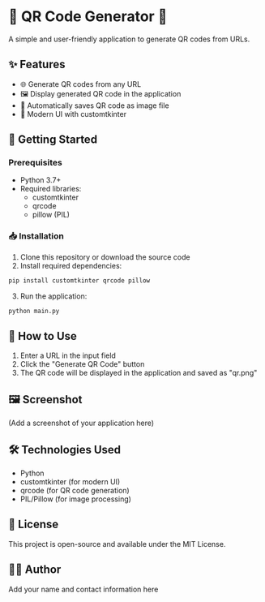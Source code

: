 # 📱 QR Code Generator 📱

A simple and user-friendly application to generate QR codes from URLs.

## ✨ Features

- 🌐 Generate QR codes from any URL
- 🖼️ Display generated QR code in the application
- 💾 Automatically saves QR code as image file
- 🎨 Modern UI with customtkinter

## 🚀 Getting Started

### Prerequisites

- Python 3.7+
- Required libraries:
  - customtkinter
  - qrcode
  - pillow (PIL)

### 📥 Installation

1. Clone this repository or download the source code
2. Install required dependencies:

```bash
pip install customtkinter qrcode pillow
```

3. Run the application:

```bash
python main.py
```

## 📝 How to Use

1. Enter a URL in the input field
2. Click the "Generate QR Code" button
3. The QR code will be displayed in the application and saved as "qr.png"

## 🖼️ Screenshot

(Add a screenshot of your application here)

## 🛠️ Technologies Used

- Python
- customtkinter (for modern UI)
- qrcode (for QR code generation)
- PIL/Pillow (for image processing)

## 📄 License

This project is open-source and available under the MIT License.

## 👨‍💻 Author

Add your name and contact information here 
